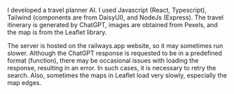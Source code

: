 I developed a travel planner AI. I used Javascript (React, Typescript), Tailwind (components are from DaisyUI), and NodeJs (Express). 
The travel itinerary is generated by ChatGPT, images are obtained from Pexels, and the map is from the Leaflet library.

The server is hosted on the railways.app website, so it may sometimes run slower. Although the ChatGPT response is 
requested to be in a predefined format (function), there may be occasional issues with loading the response, resulting in an error. 
In such cases, it is necessary to retry the search. Also, sometimes the maps in Leaflet load very slowly, especially the map edges.





